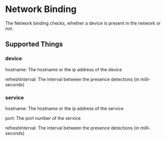 # Network Binding

The Network binding checks, whether a device is present in the network or not.

## Supported Things

### device

hostname: The hostname or the ip address of the device

refreshInterval: The interval between the presence detections (in milli-seconds)

### service

hostname: The hostname or the ip address of the service

port: The port number of the service

refreshInterval: The interval between the presence detections (in milli-seconds)
